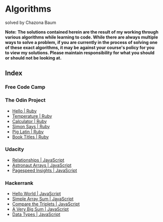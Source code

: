 # Algorithms

solved by Chazona Baum

**Note:**
**The solutions contained herein are the result of my working through various algorithms while learning to code. While there are always multiple ways to solve a problem, if you are currently in the process of solving one of these exact algorithms, it may be against your course's policy for you to view my solutions. Please maintain responsibility for what you should or should not be looking at.**

## Index

### Free Code Camp

### The Odin Project
* [Hello | Ruby](./the_odin_project/hello.md)
* [Temperature | Ruby](./the_odin_project/temperature.md)
* [Calculator | Ruby](./the_odin_project/calculator.md)
* [Simon Says | Ruby](./the_odin_project/simon_says.md)
* [Pig Latin | Ruby](./the_odin_project/pig_latin.md)
* [Book Titles | Ruby](./the_odin_project/book_titles.md)

### Udacity
* [Relationships | JavaScript](./udacity/relationships.md)
* [Astronaut Arrays | JavaScript](./udacity/astronaut_arrays.md)
* [Pagespeed Insights | JavaScript](./udacity/pagespeed_insights.md)

### Hackerrank
* [Hello World | JavaScript](./hackerrank/hello_world.md)
* [Simple Array Sum | JavaScript](./hackerrank/hello_world.md)
* [Compare the Triplets | JavaScript](./hackerrank/compare_the_triplets.md)
* [A Very Big Sum | JavaScript](./hackerrank/a_very_big_sum.md)
* [Data Types | JavaScript](./hackerrank/data_types.md)